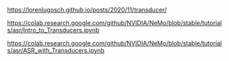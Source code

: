 https://lorenlugosch.github.io/posts/2020/11/transducer/

https://colab.research.google.com/github/NVIDIA/NeMo/blob/stable/tutorials/asr/Intro_to_Transducers.ipynb

https://colab.research.google.com/github/NVIDIA/NeMo/blob/stable/tutorials/asr/ASR_with_Transducers.ipynb
